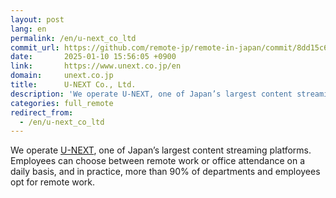 ```yaml
---
layout: post
lang: en
permalink: /en/u-next_co_ltd
commit_url: https://github.com/remote-jp/remote-in-japan/commit/8dd15c6541c5da207838c2c8922ad8f8be004737
date:       2025-01-10 15:56:05 +0900
link:       https://www.unext.co.jp/en
domain:     unext.co.jp
title:      U-NEXT Co., Ltd.
description: 'We operate U-NEXT, one of Japan’s largest content streaming platforms. Employees can choose between remote work or office attendance on a daily basis, and in practice, more than 90% of departments and employees opt for remote work.'
categories: full_remote
redirect_from:
  - /en/u-next_co_ltd
---
```


<p>We operate <a href="https://video.unext.jp">U-NEXT</a>, one of Japan’s largest content streaming platforms. Employees can choose between remote work or office attendance on a daily basis, and in practice, more than 90% of departments and employees opt for remote work.</p>
